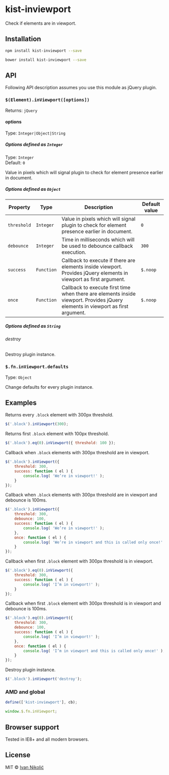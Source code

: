 # kist-inviewport

Check if elements are in viewport.

## Installation

```sh
npm install kist-inviewport --save

bower install kist-inviewport --save
```

## API

Following API description assumes you use this module as jQuery plugin.

### `$(Element).inViewport([options])`

Returns: `jQuery`

#### options

Type: `Integer|Object|String`

##### Options defined as `Integer`

Type: `Integer`  
Default: `0`

Value in pixels which will signal plugin to check for element presence earlier in document.

##### Options defined as `Object`

| Property | Type | Description | Default value |
| --- | --- | --- | --- |
| `threshold` | `Integer` | Value in pixels which will signal plugin to check for element presence earlier in document. | `0` |
| `debounce` | `Integer` | Time in milliseconds which will be used to debounce callback execution. | `300` |
| `success` | `Function` | Callback to execute if there are elements inside viewport. Provides jQuery elements in viewport as first argument. | `$.noop` |
| `once` | `Function` | Callback to execute first time when there are elements inside viewport. Provides jQuery elements in viewport as first argument. | `$.noop` |

##### Options defined as `String`

###### destroy

Destroy plugin instance.

### `$.fn.inViewport.defaults`

Type: `Object`

Change defaults for every plugin instance.

## Examples

Returns every `.block` element with 300px threshold.

```js
$('.block').inViewport(300);
```

Returns first `.block` element with 100px threshold.

```js
$('.block').eq(0).inViewport({ threshold: 100 });
```

Callback when `.block` elements with 300px threshold are in viewport.

```js
$('.block').inViewport({
	threshold: 300,
	success: function ( el ) {
		console.log( 'We’re in viewport!' );
	}
});
```

Callback when `.block` elements with 300px threshold are in viewport and debounce is 100ms.

```js
$('.block').inViewport({
	threshold: 300,
	debounce: 100,
	success: function ( el ) {
		console.log( 'We’re in viewport!' );
	},
	once: function ( el ) {
		console.log( 'We’re in viewport and this is called only once!' );
	}
});
```

Callback when first `.block` element with 300px threshold is in viewport.

```js
$('.block').eq(0).inViewport({
	threshold: 300,
	success: function ( el ) {
		console.log( 'I’m in viewport!' );
	}
});
```

Callback when first `.block` element with 300px threshold is in viewport and debounce is 100ms.

```js
$('.block').eq(0).inViewport({
	threshold: 300,
	debounce: 100,
	success: function ( el ) {
		console.log( 'I’m in viewport!' );
	},
	once: function ( el ) {
		console.log( 'I’m in viewport and this is called only once!' );
	}
});
```

Destroy plugin instance.

```js
$('.block').inViewport('destroy');
```

### AMD and global

```js
define(['kist-inviewport'], cb);

window.$.fn.inViewport;
```

## Browser support

Tested in IE8+ and all modern browsers.

## License

MIT © [Ivan Nikolić](http://ivannikolic.com)
